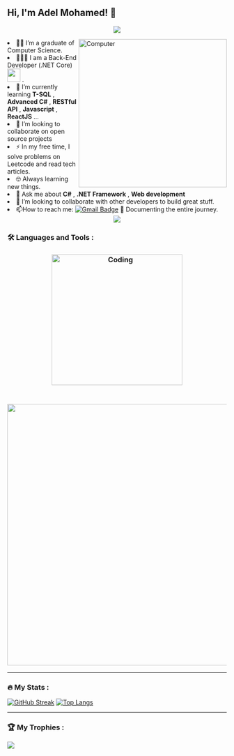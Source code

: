 <h2> Hi, I'm Adel Mohamed! 👋</h2>

<!-- Typing SVG by DenverCoder1 - https://github.com/DenverCoder1/readme-typing-svg -->
<p align="center">
  <a href="https://github.com/DenverCoder1/readme-typing-svg"><img src="https://readme-typing-svg.herokuapp.com/?lines=Software%20Engineer;Back-End%20Developer👨🏻‍💻;Always%20learning%20new%20things&font=Fira%20Code&center=true&width=440&height=45&color=2F81F7&vCenter=true&size=22"></a>
</p> 
<img src="https://github.com/lambiengcode/lambiengcode/blob/main/gif/dash.gif?raw=true" width="340px" align="right" alt="Computer">
<p
  
- 👨‍🎓 I’m a graduate of Computer Science.
- 👨🏻‍💻 I am a Back-End Developer (.NET Core) <img src="https://media.giphy.com/media/WUlplcMpOCEmTGBtBW/giphy.gif" width="30"> .
- 🌱 I’m currently learning   **T-SQL** , **Advanced C#** , **RESTful API** ,  **Javascript** , **ReactJS** ...
- 👯 I’m looking to collaborate on open source projects
- :zap: In my free time, I solve problems on Leetcode and read tech articles.
- 🤓 Always learning new things.
- 💬 Ask me about **C#** , **.NET Framework** , **Web development**
- 🤝 I’m looking to collaborate with other developers to build great stuff.
- :mailbox:How to reach me: [![Gmail Badge](https://img.shields.io/badge/Gmail-D14836?style=for-the-badge&logo=gmail&logoColor=white)](mailto:adelmuhammad.r@gmail.com)
📄 Documenting the entire journey.

<div align="center">
    <img src="https://user-images.githubusercontent.com/73097560/115834477-dbab4500-a447-11eb-908a-139a6edaec5c.gif" />
</div>


### :hammer_and_wrench: Languages and Tools :
<h3 align="center">
  
<img align="center" alt="Coding" width="300" src="https://user-images.githubusercontent.com/77529535/104816402-097a5f80-5843-11eb-9d83-deadb3bb212c.gif?raw=true" >

</h3>


<h3 align="center">
  <br>
<div align="center">
 <img width="600px"src="https://skillicons.dev/icons?i=html,css,js,react,cpp,cs,dotnet,git,vscode,visualstudio&perline=12"  />
</div>

---

### :fire: My Stats :
[![GitHub Streak](https://github-readme-streak-stats.herokuapp.com?user=HananeAitBenYachou&theme=algolia&border_radius=4.6)](https://git.io/streak-stats)
[![Top Langs](https://github-readme-stats.vercel.app/api/top-langs/?username=HananeAitBenYachou&layout=compact&theme=algolia)](https://github.com/anuraghazra/github-readme-stats)


---

### 🏆 My Trophies :
![](https://github-profile-trophy.vercel.app/?username=HananeAitBenYachou&theme=algolia&no-frame=false&no-bg=true&margin-w=4&column=-1)
